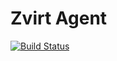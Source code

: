 Zvirt Agent
=============================

[![Build Status](https://travis-ci.org/ganshane/zvirt.svg)](https://travis-ci.org/ganshane/zvirt)




